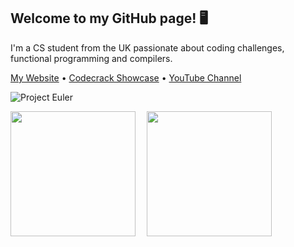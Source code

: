 ## Welcome to my GitHub page! 🖥️

I'm a CS student from the UK passionate about coding challenges, functional programming and compilers.

[My Website](https://luc-wallace.github.io) • [Codecrack Showcase](https://www.youtube.com/watch?v=IVzXDt7tmTY) • [YouTube Channel](https://www.youtube.com/@lucwallace4308)

![Project Euler](https://projecteuler.net/profile/lucwallace.png)

<span>
  <img height=200 align="center" src="https://github-readme-stats.vercel.app/api?username=luc-wallace&theme=transparent&rank_icon=github" />
  <img width="10" />
  <img height=200 align="center" src="https://github-readme-stats.vercel.app/api/top-langs/?username=luc-wallace&hide=html,css&size_weight=0.5&count_weight=0.5&theme=transparent&layout=compact&langs_count=8&card_width=320" />
</span>
